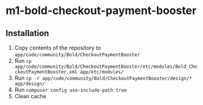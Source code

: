 # m1-bold-checkout-payment-booster

## Installation

1. Copy contents of the repository to `app/code/community/Bold/CheckoutPaymentBooster`
2. Run `cp app/code/community/Bold/CheckoutPaymentBooster/etc/modules/Bold_CheckoutPaymentBooster.xml app/etc/modules/`
3. Run `cp -r app/code/community/Bold/CheckoutPaymentBooster/design/* app/design/`
3. Run `composer config use-include-path true`
4. Clean cache
